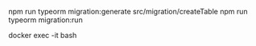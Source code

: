 npm run typeorm migration:generate src/migration/createTable
npm run typeorm migration:run

docker exec -it <containerId> bash
